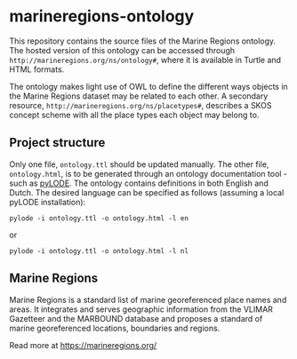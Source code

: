 # marineregions-ontology

This repository contains the source files of the Marine Regions ontology.
The hosted version of this ontology can be accessed through `http://marineregions.org/ns/ontology#`, where it is available in Turtle and HTML formats.

The ontology makes light use of OWL to define the different ways objects in the Marine Regions dataset may be related to each other. A secondary resource, `http://marineregions.org/ns/placetypes#`, describes a SKOS concept scheme with all the place types each object may belong to. 

## Project structure

Only one file, `ontology.ttl` should be updated manually. The other file, `ontology.html`, is to be generated through an ontology documentation tool - such as [pyLODE](https://github.com/RDFLib/pyLODE). The ontology contains definitions in both English and Dutch. The desired language can be specified as follows (assuming a local pyLODE installation):

```
pylode -i ontology.ttl -o ontology.html -l en
```

or 

```
pylode -i ontology.ttl -o ontology.html -l nl
```

## Marine Regions

Marine Regions is a standard list of marine georeferenced place names and areas. It integrates and serves geographic information from the VLIMAR Gazetteer and the MARBOUND database and proposes a standard of marine georeferenced locations, boundaries and regions.

Read more at https://marineregions.org/

